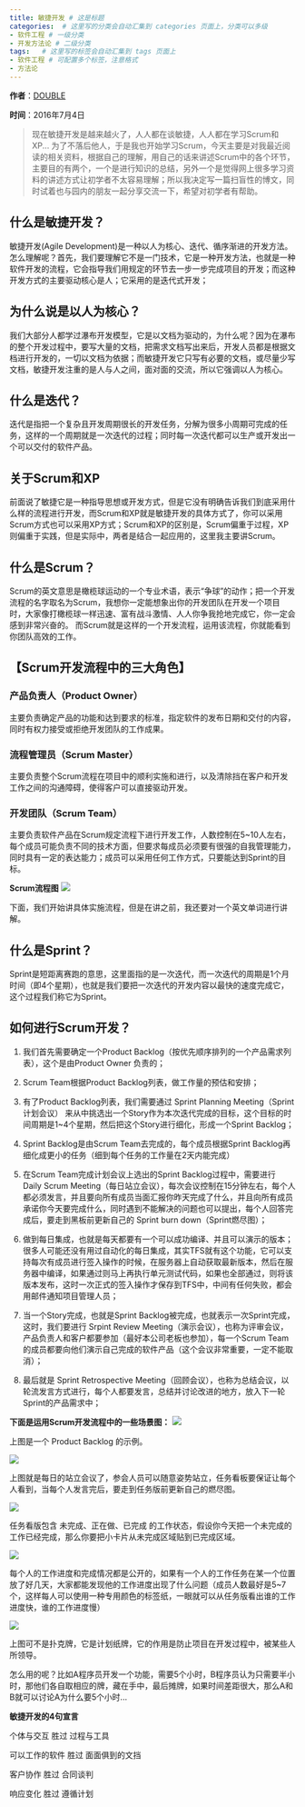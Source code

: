 ```yaml
---
title: 敏捷开发 # 这是标题
categories:  # 这里写的分类会自动汇集到 categories 页面上，分类可以多级
- 软件工程 # 一级分类
- 开发方法论 # 二级分类 
tags:   # 这里写的标签会自动汇集到 tags 页面上
- 软件工程 # 可配置多个标签，注意格式
- 方法论
---
```


**作者**：[DOUBLE](https://github.com/double-qiu "DOUBLE")

**时间**：2016年7月4日
>现在敏捷开发是越来越火了，人人都在谈敏捷，人人都在学习Scrum和XP...
>为了不落后他人，于是我也开始学习Scrum，今天主要是对我最近阅读的相关资料，根据自己的理解，用自己的话来讲述Scrum中的各个环节，主要目的有两个，一个是进行知识的总结，另外一个是觉得网上很多学习资料的讲述方式让初学者不太容易理解；所以我决定写一篇扫盲性的博文，同时试着也与园内的朋友一起分享交流一下，希望对初学者有帮助。

## 什么是敏捷开发？ ##

敏捷开发(Agile Development)是一种以人为核心、迭代、循序渐进的开发方法。
怎么理解呢？首先，我们要理解它不是一门技术，它是一种开发方法，也就是一种软件开发的流程，它会指导我们用规定的环节去一步一步完成项目的开发；而这种开发方式的主要驱动核心是人；它采用的是迭代式开发；
## 为什么说是以人为核心？ ##
我们大部分人都学过瀑布开发模型，它是以文档为驱动的，为什么呢？因为在瀑布的整个开发过程中，要写大量的文档，把需求文档写出来后，开发人员都是根据文档进行开发的，一切以文档为依据；而敏捷开发它只写有必要的文档，或尽量少写文档，敏捷开发注重的是人与人之间，面对面的交流，所以它强调以人为核心。
## 什么是迭代？ ##
迭代是指把一个复杂且开发周期很长的开发任务，分解为很多小周期可完成的任务，这样的一个周期就是一次迭代的过程；同时每一次迭代都可以生产或开发出一个可以交付的软件产品。
## 关于Scrum和XP ##
前面说了敏捷它是一种指导思想或开发方式，但是它没有明确告诉我们到底采用什么样的流程进行开发，而Scrum和XP就是敏捷开发的具体方式了，你可以采用Scrum方式也可以采用XP方式；Scrum和XP的区别是，Scrum偏重于过程，XP则偏重于实践，但是实际中，两者是结合一起应用的，这里我主要讲Scrum。
## 什么是Scrum？ ##
Scrum的英文意思是橄榄球运动的一个专业术语，表示“争球”的动作；把一个开发流程的名字取名为Scrum，我想你一定能想象出你的开发团队在开发一个项目时，大家像打橄榄球一样迅速、富有战斗激情、人人你争我抢地完成它，你一定会感到非常兴奋的。
而Scrum就是这样的一个开发流程，运用该流程，你就能看到你团队高效的工作。
## 【Scrum开发流程中的三大角色】 ##
### 产品负责人（Product Owner） ###
主要负责确定产品的功能和达到要求的标准，指定软件的发布日期和交付的内容，同时有权力接受或拒绝开发团队的工作成果。
### 流程管理员（Scrum Master） ###
主要负责整个Scrum流程在项目中的顺利实施和进行，以及清除挡在客户和开发工作之间的沟通障碍，使得客户可以直接驱动开发。
### 开发团队（Scrum Team） ###
主要负责软件产品在Scrum规定流程下进行开发工作，人数控制在5~10人左右，每个成员可能负责不同的技术方面，但要求每成员必须要有很强的自我管理能力，同时具有一定的表达能力；成员可以采用任何工作方式，只要能达到Sprint的目标。

**Scrum流程图**
![](http://i.imgur.com/LRdmK1w.jpg)

下面，我们开始讲具体实施流程，但是在讲之前，我还要对一个英文单词进行讲解。
## 什么是Sprint？ ##
Sprint是短距离赛跑的意思，这里面指的是一次迭代，而一次迭代的周期是1个月时间（即4个星期），也就是我们要把一次迭代的开发内容以最快的速度完成它，这个过程我们称它为Sprint。
## 如何进行Scrum开发？ ##
1. 我们首先需要确定一个Product Backlog（按优先顺序排列的一个产品需求列表），这个是由Product Owner 负责的；

2. Scrum Team根据Product Backlog列表，做工作量的预估和安排；

3. 有了Product Backlog列表，我们需要通过 Sprint Planning Meeting（Sprint计划会议） 来从中挑选出一个Story作为本次迭代完成的目标，这个目标的时间周期是1~4个星期，然后把这个Story进行细化，形成一个Sprint Backlog；

4. Sprint Backlog是由Scrum Team去完成的，每个成员根据Sprint Backlog再细化成更小的任务（细到每个任务的工作量在2天内能完成）

5. 在Scrum Team完成计划会议上选出的Sprint Backlog过程中，需要进行 Daily Scrum Meeting（每日站立会议），每次会议控制在15分钟左右，每个人都必须发言，并且要向所有成员当面汇报你昨天完成了什么，并且向所有成员承诺你今天要完成什么，同时遇到不能解决的问题也可以提出，每个人回答完成后，要走到黑板前更新自己的 Sprint burn down（Sprint燃尽图）；

6. 做到每日集成，也就是每天都要有一个可以成功编译、并且可以演示的版本；很多人可能还没有用过自动化的每日集成，其实TFS就有这个功能，它可以支持每次有成员进行签入操作的时候，在服务器上自动获取最新版本，然后在服务器中编译，如果通过则马上再执行单元测试代码，如果也全部通过，则将该版本发布，这时一次正式的签入操作才保存到TFS中，中间有任何失败，都会用邮件通知项目管理人员；

7. 当一个Story完成，也就是Sprint Backlog被完成，也就表示一次Sprint完成，这时，我们要进行 Srpint Review Meeting（演示会议），也称为评审会议，产品负责人和客户都要参加（最好本公司老板也参加），每一个Scrum Team的成员都要向他们演示自己完成的软件产品（这个会议非常重要，一定不能取消）；

8. 最后就是 Sprint Retrospective Meeting（回顾会议），也称为总结会议，以轮流发言方式进行，每个人都要发言，总结并讨论改进的地方，放入下一轮Sprint的产品需求中；

**下面是运用Scrum开发流程中的一些场景图：**
![](http://i.imgur.com/3462EkG.png)

上图是一个 Product Backlog 的示例。

![](http://i.imgur.com/o2KWOy1.png)

上图就是每日的站立会议了，参会人员可以随意姿势站立，任务看板要保证让每个人看到，当每个人发言完后，要走到任务版前更新自己的燃尽图。

![](http://i.imgur.com/PDe0XDO.png)

任务看版包含 未完成、正在做、已完成 的工作状态，假设你今天把一个未完成的工作已经完成，那么你要把小卡片从未完成区域贴到已完成区域。

![](http://i.imgur.com/iaCmWmj.png)

每个人的工作进度和完成情况都是公开的，如果有一个人的工作任务在某一个位置放了好几天，大家都能发现他的工作进度出现了什么问题（成员人数最好是5~7个，这样每人可以使用一种专用颜色的标签纸，一眼就可以从任务版看出谁的工作进度快，谁的工作进度慢）

![](http://i.imgur.com/nFVvNbr.png)

上图可不是扑克牌，它是计划纸牌，它的作用是防止项目在开发过程中，被某些人所领导。

怎么用的呢？比如A程序员开发一个功能，需要5个小时，B程序员认为只需要半小时，那他们各自取相应的牌，藏在手中，最后摊牌，如果时间差距很大，那么A和B就可以讨论A为什么要5个小时...

**敏捷开发的4句宣言**

个体与交互 胜过 过程与工具

可以工作的软件 胜过 面面俱到的文挡

客户协作 胜过 合同谈判

响应变化 胜过 遵循计划